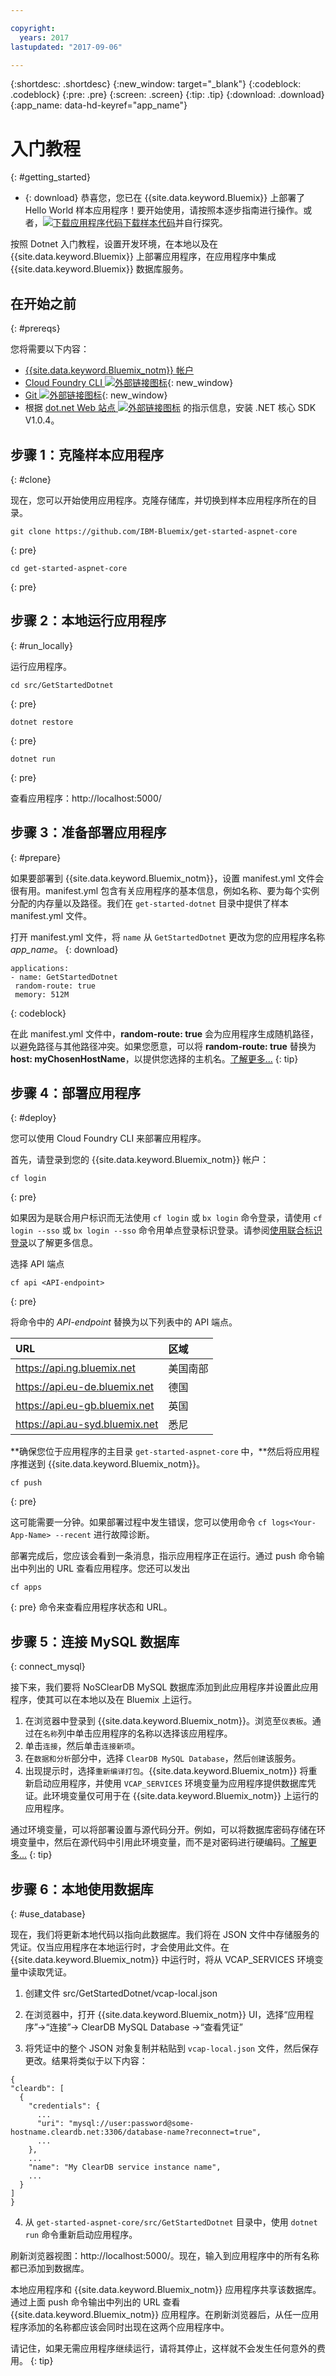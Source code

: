 ```yaml
---

copyright:
  years: 2017
lastupdated: "2017-09-06"

---
```


{:shortdesc: .shortdesc}
{:new_window: target="_blank"}
{:codeblock: .codeblock}
{:pre: .pre}
{:screen: .screen}
{:tip: .tip}
{:download: .download}
{:app_name: data-hd-keyref="app_name"}

# 入门教程
{: #getting_started}

* {: download} 恭喜您，您已在 {{site.data.keyword.Bluemix}} 上部署了 Hello World 样本应用程序！要开始使用，请按照本逐步指南进行操作。或者，<a class="xref" href="http://bluemix.net" target="_blank" title="（下载样本代码）"><img class="hidden" src="../../images/btn_starter-code.svg" alt="下载应用程序代码" />下载样本代码</a>并自行探究。

按照 Dotnet 入门教程，设置开发环境，在本地以及在 {{site.data.keyword.Bluemix}} 上部署应用程序，在应用程序中集成 {{site.data.keyword.Bluemix}} 数据库服务。

## 在开始之前
{: #prereqs}

您将需要以下内容：
* [{{site.data.keyword.Bluemix_notm}} 帐户](https://console.ng.bluemix.net/registration/)
* [Cloud Foundry CLI ![外部链接图标](../../icons/launch-glyph.svg "外部链接图标")](https://github.com/cloudfoundry/cli#downloads){: new_window}
* [Git ![外部链接图标](../../icons/launch-glyph.svg "外部链接图标")](https://git-scm.com/downloads){: new_window}
* 根据 [dot.net Web 站点 ![外部链接图标](../../icons/launch-glyph.svg "外部链接图标")](https://www.microsoft.com/net/download/core) 的指示信息，安装 .NET 核心 SDK V1.0.4。

## 步骤 1：克隆样本应用程序
{: #clone}

现在，您可以开始使用应用程序。克隆存储库，并切换到样本应用程序所在的目录。
  ```
git clone https://github.com/IBM-Bluemix/get-started-aspnet-core
  ```
  {: pre}
  ```
cd get-started-aspnet-core
  ```
  {: pre}

## 步骤 2：本地运行应用程序
{: #run_locally}

运行应用程序。
  ```
cd src/GetStartedDotnet
  ```
  {: pre}
  ```
dotnet restore
  ```
  {: pre}
  ```
dotnet run
  ```
  {: pre}

查看应用程序：http://localhost:5000/

## 步骤 3：准备部署应用程序
{: #prepare}

如果要部署到 {{site.data.keyword.Bluemix_notm}}，设置 manifest.yml 文件会很有用。manifest.yml 包含有关应用程序的基本信息，例如名称、要为每个实例分配的内存量以及路径。我们在 `get-started-dotnet` 目录中提供了样本 manifest.yml 文件。

打开 manifest.yml 文件，将 `name` 从 `GetStartedDotnet` 更改为您的应用程序名称 <var class="keyword varname" data-hd-keyref="app_name">app_name</var>。
{: download}

  ```
 applications:
 - name: GetStartedDotnet
   random-route: true
   memory: 512M
  ```
  {: codeblock}

在此 manifest.yml 文件中，**random-route: true** 会为应用程序生成随机路径，以避免路径与其他路径冲突。如果您愿意，可以将 **random-route: true** 替换为 **host: myChosenHostName**，以提供您选择的主机名。[了解更多...](/docs/manageapps/depapps.html#appmanifest)
{: tip}

## 步骤 4：部署应用程序
{: #deploy}

您可以使用 Cloud Foundry CLI 来部署应用程序。

首先，请登录到您的 {{site.data.keyword.Bluemix_notm}} 帐户：
  ```
cf login
```
  {: pre}
  
  如果因为是联合用户标识而无法使用 `cf login` 或 `bx login` 命令登录，请使用 `cf login --sso` 或 `bx login --sso` 命令用单点登录标识登录。请参阅[使用联合标识登录](https://console.bluemix.net/docs/cli/login_federated_id.html#federated_id)以了解更多信息。

选择 API 端点
  ```
cf api <API-endpoint>
  ```
  {: pre}

将命令中的 *API-endpoint* 替换为以下列表中的 API 端点。

|URL|区域          |
|:-------------------------------|:---------------|
| https://api.ng.bluemix.net| 美国南部|
| https://api.eu-de.bluemix.net  | 德国   |
| https://api.eu-gb.bluemix.net| 英国          |
| https://api.au-syd.bluemix.net| 悉尼  |

**确保您位于应用程序的主目录 `get-started-aspnet-core` 中，**然后将应用程序推送到 {{site.data.keyword.Bluemix_notm}}。
  ```
cf push
```
  {: pre}

这可能需要一分钟。如果部署过程中发生错误，您可以使用命令 `cf logs<Your-App-Name> --recent` 进行故障诊断。

部署完成后，您应该会看到一条消息，指示应用程序正在运行。通过 push 命令输出中列出的 URL 查看应用程序。您还可以发出 
  ```
cf apps
  ```
  {: pre}
  命令来查看应用程序状态和 URL。

## 步骤 5：连接 MySQL 数据库
{: connect_mysql}

接下来，我们要将 NoSClearDB MySQL 数据库添加到此应用程序并设置此应用程序，使其可以在本地以及在 Bluemix 上运行。

1. 在浏览器中登录到 {{site.data.keyword.Bluemix_notm}}。浏览至`仪表板`。通过在`名称`列中单击应用程序的名称以选择该应用程序。
2. 单击`连接`，然后单击`连接新项`。
2. 在`数据和分析`部分中，选择 `ClearDB MySQL Database`，然后`创建`该服务。
3. 出现提示时，选择`重新编译打包`。{{site.data.keyword.Bluemix_notm}} 将重新启动应用程序，并使用 `VCAP_SERVICES` 环境变量为应用程序提供数据库凭证。此环境变量仅可用于在 {{site.data.keyword.Bluemix_notm}} 上运行的应用程序。

通过环境变量，可以将部署设置与源代码分开。例如，可以将数据库密码存储在环境变量中，然后在源代码中引用此环境变量，而不是对密码进行硬编码。[了解更多...](/docs/manageapps/depapps.html#app_env)
{: tip}

## 步骤 6：本地使用数据库
{: #use_database}

现在，我们将更新本地代码以指向此数据库。我们将在 JSON 文件中存储服务的凭证。仅当应用程序在本地运行时，才会使用此文件。在 {{site.data.keyword.Bluemix_notm}} 中运行时，将从 VCAP_SERVICES 环境变量中读取凭证。

1. 创建文件 src/GetStartedDotnet/vcap-local.json

2. 在浏览器中，打开 {{site.data.keyword.Bluemix_notm}} UI，选择“应用程序”->“连接”-> ClearDB MySQL Database ->“查看凭证”

3. 将凭证中的整个 JSON 对象复制并粘贴到 `vcap-local.json` 文件，然后保存更改。结果将类似于以下内容：
  ```
  {
  "cleardb": [
    {
      "credentials": {
        ...
        "uri": "mysql://user:password@some-hostname.cleardb.net:3306/database-name?reconnect=true",
        ...
      },
      ...
      "name": "My ClearDB service instance name",
      ...
    }
  ]
}
  ```

4. 从 `get-started-aspnet-core/src/GetStartedDotnet` 目录中，使用 `dotnet run` 命令重新启动应用程序。

  刷新浏览器视图：http://localhost:5000/。现在，输入到应用程序中的所有名称都已添加到数据库。

  本地应用程序和 {{site.data.keyword.Bluemix_notm}} 应用程序共享该数据库。通过上面 push 命令输出中列出的 URL 查看 {{site.data.keyword.Bluemix_notm}} 应用程序。在刷新浏览器后，从任一应用程序添加的名称都应该会同时出现在这两个应用程序中。

请记住，如果无需应用程序继续运行，请将其停止，这样就不会发生任何意外的费用。
{: tip}
